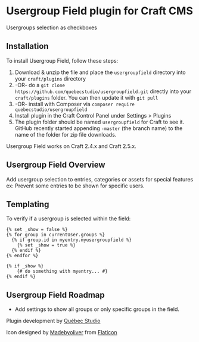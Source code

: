 # Usergroup Field plugin for Craft CMS

Usergroups selection as checkboxes

## Installation

To install Usergroup Field, follow these steps:

1. Download & unzip the file and place the `usergroupfield` directory into your `craft/plugins` directory
2.  -OR- do a `git clone https://github.com/quebecstudio/usergroupfield.git` directly into your `craft/plugins` folder.  You can then update it with `git pull`
3.  -OR- install with Composer via `composer require quebecstudio/usergroupfield`
4. Install plugin in the Craft Control Panel under Settings > Plugins
5. The plugin folder should be named `usergroupfield` for Craft to see it.  GitHub recently started appending `-master` (the branch name) to the name of the folder for zip file downloads.

Usergroup Field works on Craft 2.4.x and Craft 2.5.x.

## Usergroup Field Overview

Add usergroup selection to entries, categories or assets for special features ex: Prevent some entries to be shown for specific users.

## Templating

To verify if a usergroup is selected within the field:

```twig
{% set _show = false %}
{% for group in currentUser.groups %}
  {% if group.id in myentry.myusergroupfield %}
    {% set _show = true %}
  {% endif %}
{% endfor %}

{% if _show %}
    {# do something with myentry... #}
{% endif %}
```


## Usergroup Field Roadmap

* Add settings to show all groups or only specific groups in the field.

Plugin development by [Québec Studio](http://quebecstudio.com)

Icon designed by [Madebyoliver](http://www.flaticon.com/authors/madebyoliver) from [Flaticon](http://www.flaticon.com/)
